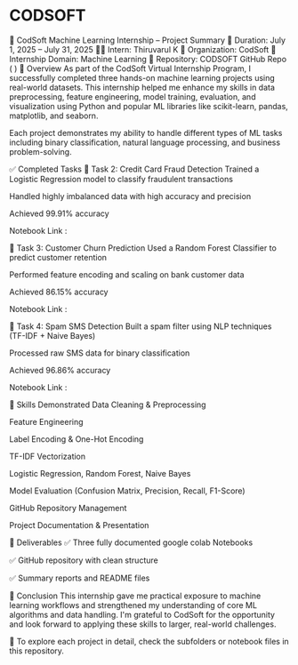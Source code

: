 # CODSOFT
🚀 CodSoft Machine Learning Internship – Project Summary
📅 Duration: July 1, 2025 – July 31, 2025
🧑‍💻 Intern: Thiruvarul K
🏢 Organization: CodSoft
💼 Internship Domain: Machine Learning
📁 Repository: CODSOFT GitHub Repo ( )
📌 Overview
As part of the CodSoft Virtual Internship Program, I successfully completed three hands-on machine learning projects using real-world datasets. This internship helped me enhance my skills in data preprocessing, feature engineering, model training, evaluation, and visualization using Python and popular ML libraries like scikit-learn, pandas, matplotlib, and seaborn.

Each project demonstrates my ability to handle different types of ML tasks including binary classification, natural language processing, and business problem-solving.

✅ Completed Tasks
🔹 Task 2: Credit Card Fraud Detection
Trained a Logistic Regression model to classify fraudulent transactions

Handled highly imbalanced data with high accuracy and precision

Achieved 99.91% accuracy

Notebook Link :

🔹 Task 3: Customer Churn Prediction
Used a Random Forest Classifier to predict customer retention

Performed feature encoding and scaling on bank customer data

Achieved 86.15% accuracy

Notebook Link :

🔹 Task 4: Spam SMS Detection
Built a spam filter using NLP techniques (TF-IDF + Naive Bayes)

Processed raw SMS data for binary classification

Achieved 96.86% accuracy

Notebook Link :

🧠 Skills Demonstrated
Data Cleaning & Preprocessing

Feature Engineering

Label Encoding & One-Hot Encoding

TF-IDF Vectorization

Logistic Regression, Random Forest, Naive Bayes

Model Evaluation (Confusion Matrix, Precision, Recall, F1-Score)

GitHub Repository Management

Project Documentation & Presentation

📌 Deliverables
✅ Three fully documented google colab Notebooks

✅ GitHub repository with clean structure

✅ Summary reports and README files


🏁 Conclusion
This internship gave me practical exposure to machine learning workflows and strengthened my understanding of core ML algorithms and data handling. I'm grateful to CodSoft for the opportunity and look forward to applying these skills to larger, real-world challenges.

🔗 To explore each project in detail, check the subfolders or notebook files in this repository.
